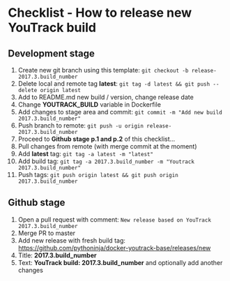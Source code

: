 # Checklist - How to release new YouTrack build

## Development stage

1. Create new git branch using this template: `git checkout -b release-2017.3.build_number`
1. Delete local and remote tag **latest**: `git tag -d latest && git push --delete origin latest`
1. Add to README.md new build / version, change release date
1. Change **YOUTRACK_BUILD** variable in Dockerfile
1. Add changes to stage area and commit: `git commit -m "Add new build 2017.3.build_number"`
1. Push branch to remote: `git push -u origin release-2017.3.build_number`
1. Proceed to **Github stage p.1 and p.2** of this checklist...
1. Pull changes from remote (with merge commit at the moment)
1. Add **latest** tag: `git tag -a latest -m "latest"`
1. Add build tag: `git tag -a 2017.3.build_number -m "Youtrack 2017.3.build_number"`
1. Push tags: `git push origin latest && git push origin 2017.3.build_number`

## Github stage

1. Open a pull request with comment: `New release based on YouTrack 2017.3.build_number`
1. Merge PR to master
1. Add new release with fresh build tag: https://github.com/pythoninja/docker-youtrack-base/releases/new
1. Title: **2017.3.build_number**
1. Text: **YouTrack build: 2017.3.build_number** and optionally add another changes

